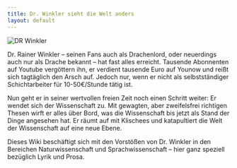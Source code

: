 ```yaml
---
title: Dr. Winkler sieht die Welt anders
layout: default
---
```


![DR Winkler](https://jekyll.felix-vorwerk.de/assets/img/dr.jpg)

Dr. Rainer Winkler – seinen Fans auch als Drachenlord, oder neuerdings auch nur als Drache bekannt – hat fast alles erreicht. Tausende Abonnenten auf Youtube vergöttern ihn, er verdient tausende Euro auf Younow und reißt sich tagtäglich den Arsch auf. Jedoch nur, wenn er nicht als selbstständiger Schichtarbeiter für 10-50€/Stunde tätig ist.

Nun geht er in seiner wertvollen freien Zeit noch einen Schritt weiter: Er wendet sich der Wissenschaft zu. Mit gewagten, aber zweifelsfrei richtigen Thesen wirft er alles über Bord, was die Wissenschaft bis jetzt als Stand der Dinge angesehen hat. Er räumt auf mit Klischees und katapultiert die Welt der Wissenschaft auf eine neue Ebene.

Dieses Wiki beschäftigt sich mit den Vorstößen von Dr. Winkler in den Bereichen Naturwissenschaft und Sprachwissenschaft – hier ganz speziell bezüglich Lyrik und Prosa.
